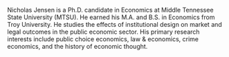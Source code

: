 Nicholas Jensen is a Ph.D. candidate in Economics at Middle Tennessee State University (MTSU). He earned his M.A. and
B.S. in Economics from Troy University. He studies the effects of institutional design on market and legal outcomes in
the public economic sector. His primary research interests include public choice economics, law & economics, crime
economics, and the history of economic thought.
